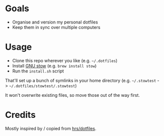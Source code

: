 # Goals

- Organise and version my personal dotfiles
- Keep them in sync over multiple computers

# Usage

- Clone this repo wherever you like (e.g. `~/.dotfiles`)
- Install [GNU stow][] (e.g. `brew install stow`)
- Run the `install.sh` script

That'll set up a bunch of symlinks in your home directory (e.g.
`~/.stowtest` -> `~/.dotfiles/stowtest/.stowtest`)

It won't overwrite existing files, so move those out of the way
first.

# Credits

Mostly inspired by / copied from [hrs/dotfiles][].

[GNU stow]: https://www.gnu.org/software/stow/
[hrs/dotfiles]: https://github.com/hrs/dotfiles
